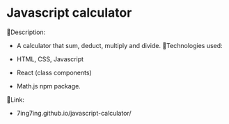 # Javascript calculator

:page_facing_up:Description:

- A calculator that sum, deduct, multiply and divide.
:wrench:Technologies used:

- HTML, CSS, Javascript
- React (class components)
- Math.js npm package.


:link:Link:
- 7ing7ing.github.io/javascript-calculator/



